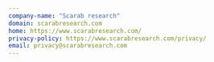 ```yaml
---
company-name: "Scarab research"
domain: scarabresearch.com
home: https://www.scarabresearch.com/
privacy-policy: https://www.scarabresearch.com/privacy/
email: privacy@scarabresearch.com
---
```




